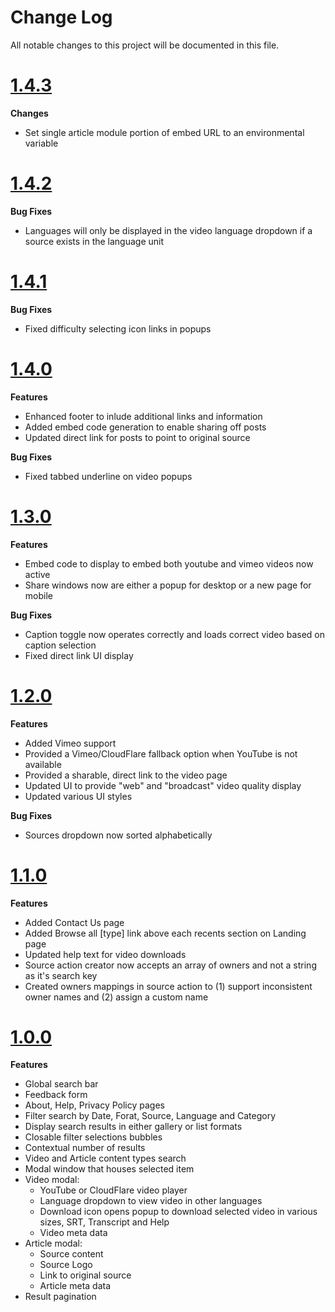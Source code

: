# Change Log

All notable changes to this project will be documented in this file.

# [1.4.3](2018-09-20)

**Changes**

- Set single article module portion of embed URL to an environmental variable

# [1.4.2](2018-09-12)

**Bug Fixes**

- Languages will only be displayed in the video language dropdown if a source exists in the language unit

# [1.4.1](2018-09-10)

**Bug Fixes**

- Fixed difficulty selecting icon links in popups

# [1.4.0](2018-09-08)

**Features**

- Enhanced footer to inlude additional links and information
- Added embed code generation to enable sharing off posts
- Updated direct link for posts to point to original source

**Bug Fixes**

- Fixed tabbed underline on video popups

# [1.3.0](2018-08-08)

**Features**

- Embed code to display to embed both youtube and vimeo videos now active
- Share windows now are either a popup for desktop or a new page for mobile

**Bug Fixes**

- Caption toggle now operates correctly and loads correct video based on caption selection
- Fixed direct link UI display

# [1.2.0](2018-07-18)

**Features**

- Added Vimeo support
- Provided a Vimeo/CloudFlare fallback option when YouTube is not available
- Provided a sharable, direct link to the video page
- Updated UI to provide "web" and "broadcast" video quality display
- Updated various UI styles

**Bug Fixes**

- Sources dropdown now sorted alphabetically

# [1.1.0](2018-06-15)

**Features**

- Added Contact Us page
- Added Browse all [type] link above each recents section on Landing page
- Updated help text for video downloads
- Source action creator now accepts an array of owners and not a string as it's search key
- Created owners mappings in source action to (1) support inconsistent owner names and (2) assign a custom name

# [1.0.0](2018-05-29)

**Features**

- Global search bar
- Feedback form
- About, Help, Privacy Policy pages
- Filter search by Date, Forat, Source, Language and Category
- Display search results in either gallery or list formats
- Closable filter selections bubbles
- Contextual number of results
- Video and Article content types search
- Modal window that houses selected item
- Video modal:
  - YouTube or CloudFlare video player
  - Language dropdown to view video in other languages
  - Download icon opens popup to download selected video in various sizes, SRT, Transcript and Help
  - Video meta data
- Article modal:
  - Source content
  - Source Logo
  - Link to original source
  - Article meta data
- Result pagination
